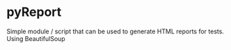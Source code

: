 # pyReport
Simple module / script that can be used to generate HTML reports for tests. Using BeautifulSoup 
